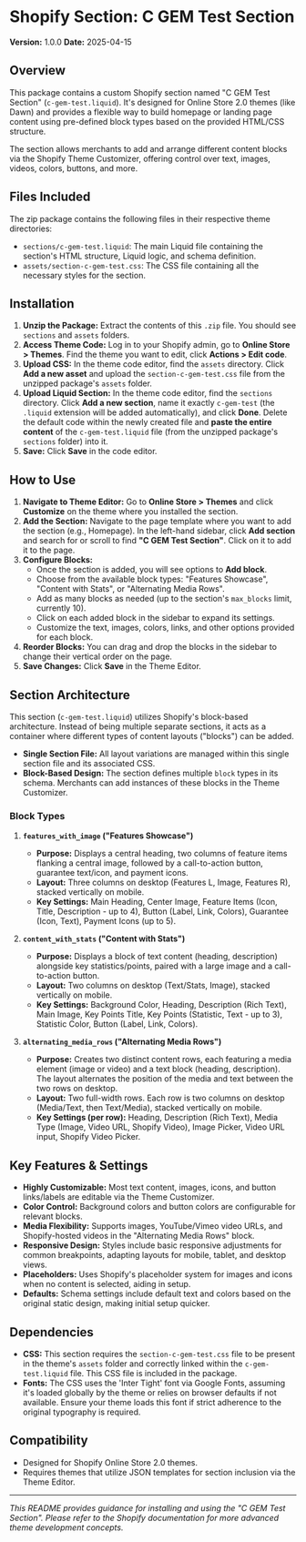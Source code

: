 # Shopify Section: C GEM Test Section

**Version:** 1.0.0
**Date:** 2025-04-15

## Overview

This package contains a custom Shopify section named "C GEM Test Section" (`c-gem-test.liquid`). It's designed for Online Store 2.0 themes (like Dawn) and provides a flexible way to build homepage or landing page content using pre-defined block types based on the provided HTML/CSS structure.

The section allows merchants to add and arrange different content blocks via the Shopify Theme Customizer, offering control over text, images, videos, colors, buttons, and more.

## Files Included

The zip package contains the following files in their respective theme directories:

*   `sections/c-gem-test.liquid`: The main Liquid file containing the section's HTML structure, Liquid logic, and schema definition.
*   `assets/section-c-gem-test.css`: The CSS file containing all the necessary styles for the section.

## Installation

1.  **Unzip the Package:** Extract the contents of this `.zip` file. You should see `sections` and `assets` folders.
2.  **Access Theme Code:** Log in to your Shopify admin, go to **Online Store > Themes**. Find the theme you want to edit, click **Actions > Edit code**.
3.  **Upload CSS:** In the theme code editor, find the `assets` directory. Click **Add a new asset** and upload the `section-c-gem-test.css` file from the unzipped package's `assets` folder.
4.  **Upload Liquid Section:** In the theme code editor, find the `sections` directory. Click **Add a new section**, name it exactly `c-gem-test` (the `.liquid` extension will be added automatically), and click **Done**. Delete the default code within the newly created file and **paste the entire content** of the `c-gem-test.liquid` file (from the unzipped package's `sections` folder) into it.
5.  **Save:** Click **Save** in the code editor.

## How to Use

1.  **Navigate to Theme Editor:** Go to **Online Store > Themes** and click **Customize** on the theme where you installed the section.
2.  **Add the Section:** Navigate to the page template where you want to add the section (e.g., Homepage). In the left-hand sidebar, click **Add section** and search for or scroll to find **"C GEM Test Section"**. Click on it to add it to the page.
3.  **Configure Blocks:**
    *   Once the section is added, you will see options to **Add block**.
    *   Choose from the available block types: "Features Showcase", "Content with Stats", or "Alternating Media Rows".
    *   Add as many blocks as needed (up to the section's `max_blocks` limit, currently 10).
    *   Click on each added block in the sidebar to expand its settings.
    *   Customize the text, images, colors, links, and other options provided for each block.
4.  **Reorder Blocks:** You can drag and drop the blocks in the sidebar to change their vertical order on the page.
5.  **Save Changes:** Click **Save** in the Theme Editor.

## Section Architecture

This section (`c-gem-test.liquid`) utilizes Shopify's block-based architecture. Instead of being multiple separate sections, it acts as a container where different types of content layouts ("blocks") can be added.

*   **Single Section File:** All layout variations are managed within this single section file and its associated CSS.
*   **Block-Based Design:** The section defines multiple `block` types in its schema. Merchants can add instances of these blocks in the Theme Customizer.


### Block Types

1.  **`features_with_image` ("Features Showcase")**
    *   **Purpose:** Displays a central heading, two columns of feature items flanking a central image, followed by a call-to-action button, guarantee text/icon, and payment icons.
    *   **Layout:** Three columns on desktop (Features L, Image, Features R), stacked vertically on mobile.
    *   **Key Settings:** Main Heading, Center Image, Feature Items (Icon, Title, Description - up to 4), Button (Label, Link, Colors), Guarantee (Icon, Text), Payment Icons (up to 5).

2.  **`content_with_stats` ("Content with Stats")**
    *   **Purpose:** Displays a block of text content (heading, description) alongside key statistics/points, paired with a large image and a call-to-action button.
    *   **Layout:** Two columns on desktop (Text/Stats, Image), stacked vertically on mobile.
    *   **Key Settings:** Background Color, Heading, Description (Rich Text), Main Image, Key Points Title, Key Points (Statistic, Text - up to 3), Statistic Color, Button (Label, Link, Colors).

3.  **`alternating_media_rows` ("Alternating Media Rows")**
    *   **Purpose:** Creates two distinct content rows, each featuring a media element (image or video) and a text block (heading, description). The layout alternates the position of the media and text between the two rows on desktop.
    *   **Layout:** Two full-width rows. Each row is two columns on desktop (Media/Text, then Text/Media), stacked vertically on mobile.
    *   **Key Settings (per row):** Heading, Description (Rich Text), Media Type (Image, Video URL, Shopify Video), Image Picker, Video URL input, Shopify Video Picker.

## Key Features & Settings

*   **Highly Customizable:** Most text content, images, icons, and button links/labels are editable via the Theme Customizer.
*   **Color Control:** Background colors and button colors are configurable for relevant blocks.
*   **Media Flexibility:** Supports images, YouTube/Vimeo video URLs, and Shopify-hosted videos in the "Alternating Media Rows" block.
*   **Responsive Design:** Styles include basic responsive adjustments for common breakpoints, adapting layouts for mobile, tablet, and desktop views.
*   **Placeholders:** Uses Shopify's placeholder system for images and icons when no content is selected, aiding in setup.
*   **Defaults:** Schema settings include default text and colors based on the original static design, making initial setup quicker.

## Dependencies

*   **CSS:** This section requires the `section-c-gem-test.css` file to be present in the theme's `assets` folder and correctly linked within the `c-gem-test.liquid` file. This CSS file is included in the package.
*   **Fonts:** The CSS uses the 'Inter Tight' font via Google Fonts, assuming it's loaded globally by the theme or relies on browser defaults if not available. Ensure your theme loads this font if strict adherence to the original typography is required.

## Compatibility

*   Designed for Shopify Online Store 2.0 themes.
*   Requires themes that utilize JSON templates for section inclusion via the Theme Editor.

---

*This README provides guidance for installing and using the "C GEM Test Section". Please refer to the Shopify documentation for more advanced theme development concepts.*